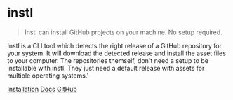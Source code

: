 # instl

> Instl can install GitHub projects on your machine. No setup required.

Instl is a CLI tool which detects the right release of a GitHub repository for your system.
It will download the detected release and install the asset files to your computer.
The repositories themself, don't need a setup to be installable with instl. They just need a default release with assets for multiple operating systems.'

[Installation](installation.md)
[Docs](docs.md)
[GitHub](https://github.com/instl-sh/instl)
